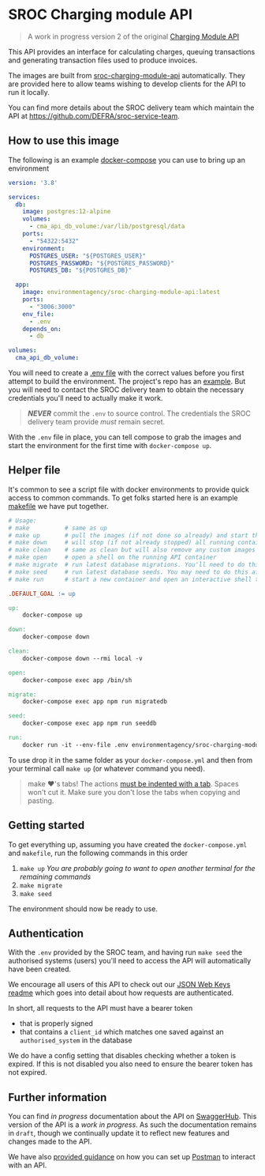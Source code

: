 # SROC Charging module API

> A work in progress version 2 of the original [Charging Module API](https://github.com/DEFRA/charging-module-api)

This API provides an interface for calculating charges, queuing transactions and generating transaction files used to produce invoices.

The images are built from [sroc-charging-module-api](https://github.com/defra/sroc-charging-module-api) automatically. They are provided here to allow teams wishing to develop clients for the API to run it locally.

You can find more details about the SROC delivery team which maintain the API at <https://github.com/DEFRA/sroc-service-team>.

## How to use this image

The following is an example [docker-compose](https://docs.docker.com/compose/) you can use to bring up an environment

```yml
version: '3.8'

services:
  db:
    image: postgres:12-alpine
    volumes:
      - cma_api_db_volume:/var/lib/postgresql/data
    ports:
      - "54322:5432"
    environment:
      POSTGRES_USER: "${POSTGRES_USER}"
      POSTGRES_PASSWORD: "${POSTGRES_PASSWORD}"
      POSTGRES_DB: "${POSTGRES_DB}"

  app:
    image: environmentagency/sroc-charging-module-api:latest
    ports:
      - "3006:3000"
    env_file:
      - .env
    depends_on:
      - db

volumes:
  cma_api_db_volume:
```

You will need to create a [.env file](https://docs.docker.com/compose/env-file/) with the correct values before you first attempt to build the environment. The project's repo has an [example](https://github.com/DEFRA/sroc-charging-module-api/blob/main/.env.example). But you will need to contact the SROC delivery team to obtain the necessary credentials you'll need to actually make it work.

> ***NEVER*** commit the `.env` to source control. The credentials the SROC delivery team provide _must_ remain secret.

With the `.env` file in place, you can tell compose to grab the images and start the environment for the first time with `docker-compose up`.

## Helper file

It's common to see a script file with docker environments to provide quick access to common commands. To get folks started here is an example [makefile](https://en.wikipedia.org/wiki/Makefile) we have put together.

```makefile
# Usage:
# make          # same as up
# make up       # pull the images (if not done so already) and start the containers
# make down     # will stop (if not already stopped) all running containers and remove them
# make clean    # same as clean but will also remove any custom images and the volumes we've created
# make open     # open a shell on the running API container
# make migrate  # run latest database migrations. You'll need to do this each time you pull a new image down
# make seed     # run latest database seeds. You may need to do this after pulling a new image down
# make run      # start a new container and open an interactive shell to it

.DEFAULT_GOAL := up

up:
	docker-compose up

down:
	docker-compose down

clean:
	docker-compose down --rmi local -v

open:
	docker-compose exec app /bin/sh

migrate:
	docker-compose exec app npm run migratedb

seed:
	docker-compose exec app npm run seeddb

run:
	docker run -it --env-file .env environmentagency/sroc-charging-module-api:latest /bin/sh

```

To use drop it in the same folder as your `docker-compose.yml` and then from your terminal call `make up` (or whatever command you need).

> make ❤️'s tabs! The actions [must be indented with a tab](https://stackoverflow.com/a/16945143/6117745). Spaces won't cut it. Make sure you don't lose the tabs when copying and pasting.

## Getting started

To get everything up, assuming you have created the `docker-compose.yml` and `makefile`, run the following commands in this order

1. `make up` _You are probably going to want to open another terminal for the remaining commands_
1. `make migrate`
1. `make seed`

The environment should now be ready to use.

## Authentication

With the `.env` provided by the SROC team, and having run `make seed` the authorised systems (users) you'll need to access the API will automatically have been created.

We encourage all users of this API to check out our [JSON Web Keys readme](https://github.com/DEFRA/sroc-charging-module-api/tree/main/keys) which goes into detail about how requests are authenticated.

In short, all requests to the API must have a bearer token

- that is properly signed
- that contains a `client_id` which matches one saved against an `authorised_system` in the database

We do have a config setting that disables checking whether a token is expired. If this is not disabled you also need to ensure the bearer token has not expired.

## Further information

You can find _in progress_ documentation about the API on [SwaggerHub](https://app.swaggerhub.com/apis-docs/sro/sroc-charging-module-api/draft). This version of the API is a _work in progress_. As such the documentation remains in `draft`, though we continually update it to reflect new features and changes made to the API.

We have also [provided guidance](https://github.com/DEFRA/sroc-service-team/tree/main/postman) on how you can set up [Postman](https://www.postman.com/product/api-client/) to interact with an API.

